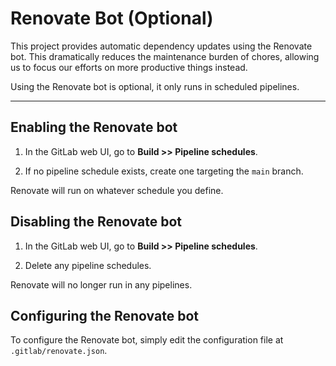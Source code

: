 # Renovate Bot (Optional)

This project provides automatic dependency updates using the Renovate bot.
 This dramatically reduces the maintenance burden of chores, allowing us to
 focus our efforts on more productive things instead.

Using the Renovate bot is optional, it only runs in scheduled pipelines.

---

## Enabling the Renovate bot

1. In the GitLab web UI, go to **Build >> Pipeline schedules**.

1. If no pipeline schedule exists, create one targeting the `main` branch.

Renovate will run on whatever schedule you define.

## Disabling the Renovate bot

1. In the GitLab web UI, go to **Build >> Pipeline schedules**.

1. Delete any pipeline schedules.

Renovate will no longer run in any pipelines.

## Configuring the Renovate bot

To configure the Renovate bot, simply edit the configuration file at
 `.gitlab/renovate.json`.
